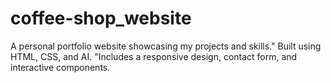 # coffee-shop_website
A personal portfolio website showcasing my projects and skills." Built using HTML, CSS, and AI. "Includes a responsive design, contact form, and interactive components.
